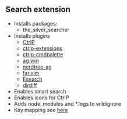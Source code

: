 ## Search extension

* Installs packages:
    - the_silver_searcher
* Installs plugins
    - [CtrlP](https://github.com/ctrlpvim/ctrlp.vim)
    - [ctrlp-extensions](https://github.com/sgur/ctrlp-extensions.vim)
    - [ctrlp-cmdpalette](https://github.com/fisadev/vim-ctrlp-cmdpalette)
    - [ag.vim](https://github.com/rking/ag.vim)
    - [nerdtree-ag](https://github.com/taiansu/nerdtree-ag)
    - [far.vim](https://github.com/brooth/far.vim)
    - [Esearch](https://github.com/eugen0329/vim-esearch)
    - [dirdiff](https://github.com/will133/vim-dirdiff.git)
* Enables smart search
* Enables icons for CtrlP
* Adds node_modules and *.logs to wildignore
* Key mapping see [here](map.vim)


